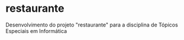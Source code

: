 # restaurante
Desenvolvimento do projeto "restaurante" para a disciplina de Tópicos Especiais em Informática
